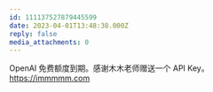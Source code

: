 ```yaml
---
id: 111137527879445599
date: 2023-04-01T13:48:38.000Z
reply: false
media_attachments: 0
---
```


OpenAI 免费额度到期。感谢木木老师赠送一个 API Key。 https://immmmm.com 

